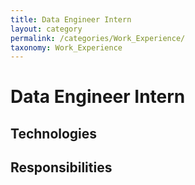 ```yaml
---
title: Data Engineer Intern
layout: category
permalink: /categories/Work_Experience/
taxonomy: Work_Experience
---
```

# Data Engineer Intern

## Technologies

## Responsibilities
